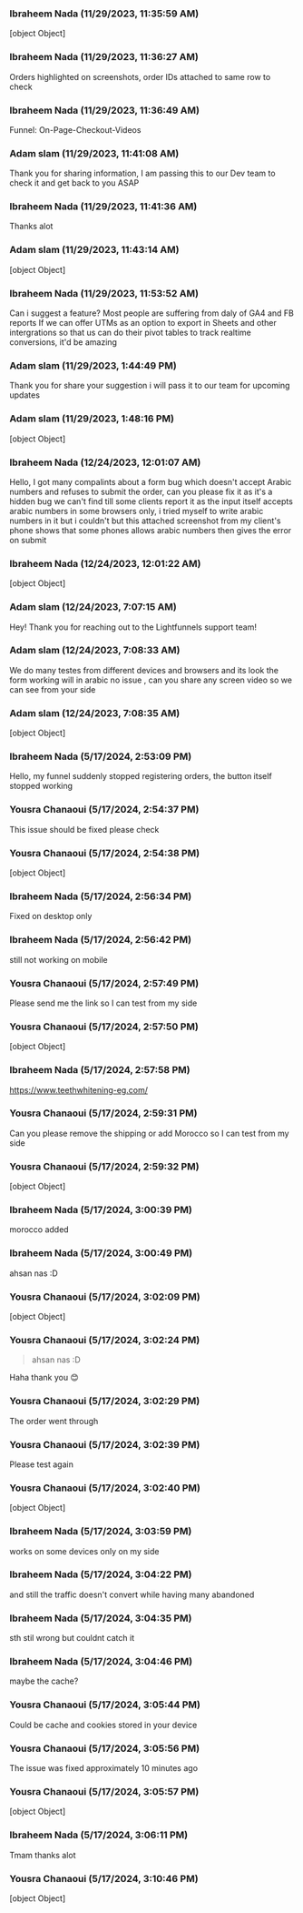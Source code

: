 ### Ibraheem Nada (11/29/2023, 11:35:59 AM)

[object Object]

### Ibraheem Nada (11/29/2023, 11:36:27 AM)

Orders highlighted on screenshots, order IDs attached to same row to check

### Ibraheem Nada (11/29/2023, 11:36:49 AM)

Funnel: On-Page-Checkout-Videos

### Adam slam (11/29/2023, 11:41:08 AM)

Thank you for sharing information, I am passing this to our Dev team to check it and get back to you ASAP

### Ibraheem Nada (11/29/2023, 11:41:36 AM)

Thanks alot

### Adam slam (11/29/2023, 11:43:14 AM)

[object Object]

### Ibraheem Nada (11/29/2023, 11:53:52 AM)

Can i suggest a feature? Most people are suffering from daly of GA4 and FB reports
If we can offer UTMs as an option to export in Sheets and other intergrations so that us can do their pivot tables to track realtime conversions, it'd be amazing

### Adam slam (11/29/2023, 1:44:49 PM)

Thank you for share your suggestion i will pass it to our team for upcoming updates

### Adam slam (11/29/2023, 1:48:16 PM)

[object Object]

### Ibraheem Nada (12/24/2023, 12:01:07 AM)

Hello, I got many compalints about a form bug which doesn't accept Arabic numbers and refuses to submit the order, can you please fix it as it's a hidden bug we can't find till some clients report it as the input itself accepts arabic numbers in some browsers only, i tried myself to write arabic numbers in it but i couldn't but this attached screenshot from my client's phone shows that some phones allows arabic numbers then gives the error on submit

### Ibraheem Nada (12/24/2023, 12:01:22 AM)

[object Object]

### Adam slam (12/24/2023, 7:07:15 AM)

Hey!
Thank you for reaching out to the Lightfunnels support team!

### Adam slam (12/24/2023, 7:08:33 AM)

We do many testes from different devices and browsers and its look the form working will in arabic no issue , can you share any screen video so we can see from your side

### Adam slam (12/24/2023, 7:08:35 AM)

[object Object]

### Ibraheem Nada (5/17/2024, 2:53:09 PM)

Hello, my funnel suddenly stopped registering orders, the button itself stopped working

### Yousra Chanaoui (5/17/2024, 2:54:37 PM)

This issue should be fixed please check 

### Yousra Chanaoui (5/17/2024, 2:54:38 PM)

[object Object]

### Ibraheem Nada (5/17/2024, 2:56:34 PM)

Fixed on desktop only

### Ibraheem Nada (5/17/2024, 2:56:42 PM)

still not working on mobile

### Yousra Chanaoui (5/17/2024, 2:57:49 PM)

Please send me the link so I can test from my side 

### Yousra Chanaoui (5/17/2024, 2:57:50 PM)

[object Object]

### Ibraheem Nada (5/17/2024, 2:57:58 PM)

https://www.teethwhitening-eg.com/

### Yousra Chanaoui (5/17/2024, 2:59:31 PM)

Can you please remove the shipping or add Morocco so I can test from my side 

### Yousra Chanaoui (5/17/2024, 2:59:32 PM)

[object Object]

### Ibraheem Nada (5/17/2024, 3:00:39 PM)

morocco added

### Ibraheem Nada (5/17/2024, 3:00:49 PM)

ahsan nas :D

### Yousra Chanaoui (5/17/2024, 3:02:09 PM)

[object Object]

### Yousra Chanaoui (5/17/2024, 3:02:24 PM)

> ahsan nas :D


Haha thank you 😊 

### Yousra Chanaoui (5/17/2024, 3:02:29 PM)

The order went through 

### Yousra Chanaoui (5/17/2024, 3:02:39 PM)

Please test again

### Yousra Chanaoui (5/17/2024, 3:02:40 PM)

[object Object]

### Ibraheem Nada (5/17/2024, 3:03:59 PM)

works on some devices only on my side

### Ibraheem Nada (5/17/2024, 3:04:22 PM)

and still the traffic doesn't convert while having many abandoned

### Ibraheem Nada (5/17/2024, 3:04:35 PM)

sth stil wrong but couldnt catch it

### Ibraheem Nada (5/17/2024, 3:04:46 PM)

maybe the cache?

### Yousra Chanaoui (5/17/2024, 3:05:44 PM)

Could be cache and cookies stored in your device 

### Yousra Chanaoui (5/17/2024, 3:05:56 PM)

The issue was fixed approximately 10 minutes ago

### Yousra Chanaoui (5/17/2024, 3:05:57 PM)

[object Object]

### Ibraheem Nada (5/17/2024, 3:06:11 PM)

Tmam thanks alot

### Yousra Chanaoui (5/17/2024, 3:10:46 PM)

[object Object]
